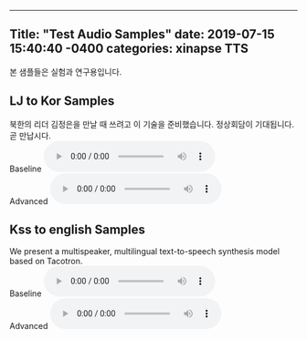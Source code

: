 ---
Title: "Test Audio Samples"
date: 2019-07-15 15:40:40 -0400
categories: xinapse TTS
-
본 샘플들은 실험과 연구용입니다.

<h2>LJ to Kor Samples</h2>
북한의 리더 김정은을 만날 때 쓰려고 이 기술을 준비했습니다. 정상회담이 기대됩니다. 곧 만납시다.<br>
Baseline <audio src="/audio_samples/LJ_Baseline2.wav" controls></audio> <br> 
Advanced <audio src="/audio_samples/LJ_new.wav" controls></audio><br>

<h2>Kss to english Samples</h2>
We present a multispeaker, multilingual text-to-speech synthesis model based on Tacotron.<br>
Baseline <audio src="/audio_samples/Kss_Baseline.wav" controls></audio> <br>
Advanced <audio src="/audio_samples/kss_new.wav" controls></audio><br>
